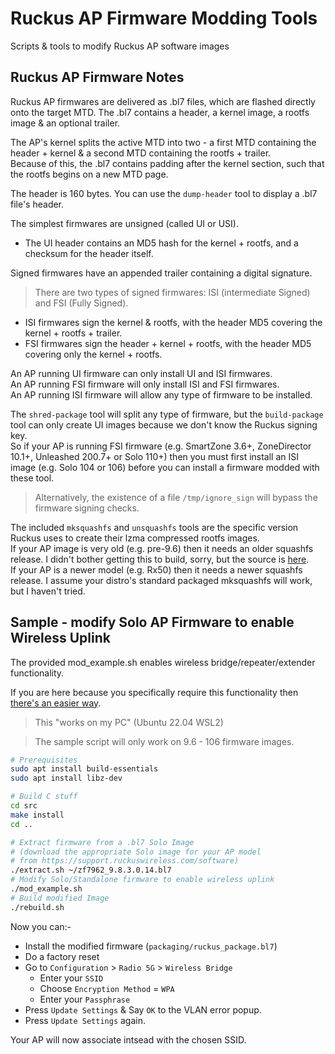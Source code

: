 # Ruckus AP Firmware Modding Tools
Scripts &amp; tools to modify Ruckus AP software images

## Ruckus AP Firmware Notes

Ruckus AP firmwares are delivered as .bl7 files, which are flashed directly onto the target MTD.
The .bl7 contains a header, a kernel image, a rootfs image & an optional trailer.

The AP's kernel splits the active MTD into two - a first MTD containing the header + kernel & a second MTD containing the rootfs + trailer.  
Because of this, the .bl7 contains padding after the kernel section, such that the rootfs begins on a new MTD page.

The header is 160 bytes.
You can use the `dump-header` tool to display a .bl7 file's header.

The simplest firmwares are unsigned (called UI or USI).  
* The UI header contains an MD5 hash for the kernel + rootfs, and a checksum for the header itself.  

Signed firmwares have an appended trailer containing a digital signature.  
> There are two types of signed firmwares: ISI (intermediate Signed) and FSI (Fully Signed).  
* ISI firmwares sign the kernel & rootfs, with the header MD5 covering the kernel + rootfs + trailer.
* FSI firmwares sign the header + kernel + rootfs, with the header MD5 covering only the kernel + rootfs.

An AP running UI firmware can only install UI and ISI firmwares.  
An AP running FSI firmware will only install ISI and FSI firmwares.  
An AP running ISI firmware will allow any type of firmware to be installed.

The `shred-package` tool will split any type of firmware, but the `build-package` tool can only create UI images because we don't know the Ruckus signing key.  
So if your AP is running FSI firmware (e.g. SmartZone 3.6+, ZoneDirector 10.1+, Unleashed 200.7+ or Solo 110+) then you must first install an ISI image (e.g. Solo 104 or 106) before you can install a firmware modded with these tool.
> Alternatively, the existence of a file `/tmp/ignore_sign` will bypass the firmware signing checks. 

The included `mksquashfs` and `unsquashfs` tools are the specific version Ruckus uses to create their lzma compressed rootfs images.  
If your AP image is very old (e.g. pre-9.6) then it needs an older squashfs release. I didn't bother getting this to build, sorry, but the source is [here](https://github.com/ms264556/Xclaim_Task/blob/33093a71ca7a536ed7132d5f1be80d9d18d01398/buildroot/dl/squashfs2.1-r2.tar.gz).  
If your AP is a newer model (e.g. Rx50) then it needs a newer squashfs release. I assume your distro's standard packaged mksquashfs will work, but I haven't tried.

## Sample - modify Solo AP Firmware to enable Wireless Uplink

The provided mod_example.sh enables wireless bridge/repeater/extender functionality.

If you are here because you specifically require this functionality then [there's an easier way](https://ms264556.github.io/Hackery/pages/StandaloneWirelessBridgeRepeater.html).

> This "works on my PC" (Ubuntu 22.04 WSL2)  

> The sample script will only work on 9.6 - 106 firmware images.  

```bash
# Prerequisites
sudo apt install build-essentials
sudo apt install libz-dev

# Build C stuff
cd src
make install
cd ..

# Extract firmware from a .bl7 Solo Image
# (download the appropriate Solo image for your AP model
# from https://support.ruckuswireless.com/software)
./extract.sh ~/zf7962_9.8.3.0.14.bl7
# Modify Solo/Standalone firmware to enable wireless uplink
./mod_example.sh
# Build modified Image
./rebuild.sh
```

Now you can:-
* Install the modified firmware (`packaging/ruckus_package.bl7`)
* Do a factory reset
* Go to `Configuration` > `Radio 5G` > `Wireless Bridge`
  * Enter your `SSID`
  * Choose `Encryption Method` = `WPA`
  * Enter your `Passphrase`
* Press `Update Settings` & Say `OK` to the VLAN error popup.
* Press `Update Settings` again. 

Your AP will now associate intsead with the chosen SSID.
